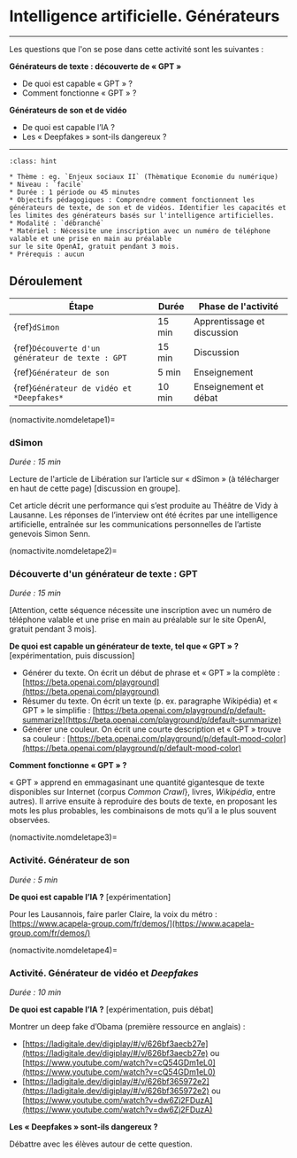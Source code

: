 # Intelligence artificielle. Générateurs

---- 

Les questions que l'on se pose dans cette activité sont les suivantes :

**Générateurs de texte : découverte de « GPT »** 
* De quoi est capable « GPT » ?
* Comment fonctionne « GPT » ? 

**Générateurs de son et de vidéo**
* De quoi est capable l’IA ?
* Les « Deepfakes » sont-ils dangereux ?


----

```{admonition} Intelligence artificielle. Générateurs
:class: hint

* Thème : eg. `Enjeux sociaux II` (Thèmatique Economie du numérique)
* Niveau : `facile`
* Durée : 1 période ou 45 minutes
* Objectifs pédagogiques : Comprendre comment fonctionnent les générateurs de texte, de son et de vidéos. Identifier les capacités et les limites des générateurs basés sur l'intelligence artificielles.
* Modalité : `débranché`
* Matériel : Nécessite une inscription avec un numéro de téléphone valable et une prise en main au préalable
sur le site OpenAI, gratuit pendant 3 mois.
* Prérequis : aucun

```

## Déroulement


| Étape                                   | Durée  | Phase de l'activité   | 
|---------------------------------------|------ |---------------------|
| {ref}`dSimon`                    | 15 min  | Apprentissage et discussion           |
| {ref}`Découverte d'un générateur de texte : GPT`           | 15 min  | Discussion |
| {ref}`Générateur de son`    | 5 min  | Enseignement           |
| {ref}`Générateur de vidéo et *Deepfakes*`    | 10 min  | Enseignement et débat           |



(nomactivite.nomdeletape1)=
### dSimon

*Durée : 15 min*

Lecture de l'article de Libération sur l’article sur « dSimon » (à télécharger en haut de cette page) [discussion en groupe].

Cet article décrit une performance qui s’est produite au Théâtre de Vidy
à Lausanne. Les réponses de l’interview ont été écrites par une intelligence artificielle, entraînée sur les communications personnelles de l’artiste genevois Simon Senn.


(nomactivite.nomdeletape2)=
### Découverte d'un générateur de texte : GPT

*Durée : 15 min*

[Attention, cette séquence nécessite une inscription avec un numéro de téléphone valable et une prise en main au préalable
sur le site OpenAI, gratuit pendant 3 mois].


**De quoi est capable un générateur de texte, tel que « GPT » ?** [expérimentation, puis discussion]

- Générer du texte. On écrit un début de phrase et « GPT » la complète : [https://beta.openai.com/playground](https://beta.openai.com/playground)
- Résumer du texte. On écrit un texte (p. ex. paragraphe Wikipédia) et « GPT » le simplifie :
[https://beta.openai.com/playground/p/default-summarize](https://beta.openai.com/playground/p/default-summarize)
- Générer une couleur. On écrit une courte description et « GPT » trouve sa couleur :
[https://beta.openai.com/playground/p/default-mood-color](https://beta.openai.com/playground/p/default-mood-color)

**Comment fonctionne « GPT » ?** 

« GPT » apprend en emmagasinant une quantité gigantesque de texte disponibles sur Internet (corpus *Common Crawl*}, livres, *Wikipédia*, entre autres). Il arrive ensuite à reproduire des bouts de texte, en proposant les mots les plus probables, les combinaisons de mots qu’il a le plus souvent observées.



(nomactivite.nomdeletape3)=
### Activité. Générateur de son 

*Durée : 5 min*


**De quoi est capable l’IA ?** [expérimentation]

Pour les Lausannois, faire parler Claire, la voix du métro :
[https://www.acapela-group.com/fr/demos/](https://www.acapela-group.com/fr/demos/)




(nomactivite.nomdeletape4)=
### Activité. Générateur de vidéo et *Deepfakes*

*Durée : 10 min*


**De quoi est capable l’IA ?** [expérimentation, puis débat]

Montrer un deep fake d’Obama (première ressource en anglais) : 
   - [https://ladigitale.dev/digiplay/#/v/626bf3aecb27e](https://ladigitale.dev/digiplay/#/v/626bf3aecb27e) ou [https://www.youtube.com/watch?v=cQ54GDm1eL0](https://www.youtube.com/watch?v=cQ54GDm1eL0) 
   - [https://ladigitale.dev/digiplay/#/v/626bf365972e2](https://ladigitale.dev/digiplay/#/v/626bf365972e2) ou [https://www.youtube.com/watch?v=dw6Zj2FDuzA](https://www.youtube.com/watch?v=dw6Zj2FDuzA)

**Les « Deepfakes » sont-ils dangereux ?** 

Débattre avec les élèves autour de cette question.
